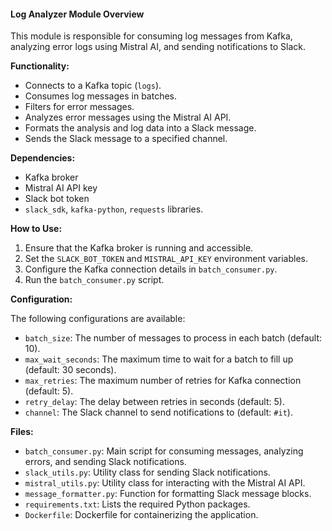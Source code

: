 #### Log Analyzer Module Overview

This module is responsible for consuming log messages from Kafka, analyzing error logs using Mistral AI, and sending notifications to Slack.

**Functionality:**

*   Connects to a Kafka topic (`logs`).
*   Consumes log messages in batches.
*   Filters for error messages.
*   Analyzes error messages using the Mistral AI API.
*   Formats the analysis and log data into a Slack message.
*   Sends the Slack message to a specified channel.

**Dependencies:**

*   Kafka broker
*   Mistral AI API key
*   Slack bot token
*   `slack_sdk`, `kafka-python`, `requests` libraries.

**How to Use:**

1.  Ensure that the Kafka broker is running and accessible.
2.  Set the `SLACK_BOT_TOKEN` and `MISTRAL_API_KEY` environment variables.
3.  Configure the Kafka connection details in `batch_consumer.py`.
4.  Run the `batch_consumer.py` script.

**Configuration:**

The following configurations are available:

*   `batch_size`: The number of messages to process in each batch (default: 10).
*   `max_wait_seconds`: The maximum time to wait for a batch to fill up (default: 30 seconds).
*   `max_retries`: The maximum number of retries for Kafka connection (default: 5).
*   `retry_delay`: The delay between retries in seconds (default: 5).
*   `channel`: The Slack channel to send notifications to (default: `#it`).

**Files:**

*   `batch_consumer.py`: Main script for consuming messages, analyzing errors, and sending Slack notifications.
*   `slack_utils.py`: Utility class for sending Slack notifications.
*   `mistral_utils.py`: Utility class for interacting with the Mistral AI API.
*   `message_formatter.py`: Function for formatting Slack message blocks.
*   `requirements.txt`: Lists the required Python packages.
*   `Dockerfile`: Dockerfile for containerizing the application.
